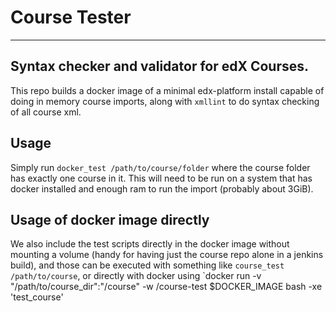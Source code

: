 # Course Tester
---
Syntax checker and validator for edX Courses.
---
This repo builds a docker image of a minimal edx-platform install
capable of doing in memory course imports, along with `xmllint` to
do syntax checking of all course xml.

## Usage

Simply run `docker_test /path/to/course/folder` where the course
folder has exactly one course in it.  This will need to be run on
a system that has docker installed and enough ram to run the
import (probably about 3GiB).

## Usage of docker image directly

We also include the test scripts directly in the docker image without
mounting a volume (handy for having just the course repo alone in a
jenkins build), and those can be executed with something like
`course_test /path/to/course`, or directly with docker using `docker
run -v "/path/to/course_dir":"/course" -w /course-test $DOCKER_IMAGE bash -xe
'test_course'
